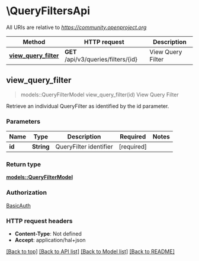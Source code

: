 # \QueryFiltersApi

All URIs are relative to *https://community.openproject.org*

Method | HTTP request | Description
------------- | ------------- | -------------
[**view_query_filter**](QueryFiltersApi.md#view_query_filter) | **GET** /api/v3/queries/filters/{id} | View Query Filter



## view_query_filter

> models::QueryFilterModel view_query_filter(id)
View Query Filter

Retrieve an individual QueryFilter as identified by the id parameter.

### Parameters


Name | Type | Description  | Required | Notes
------------- | ------------- | ------------- | ------------- | -------------
**id** | **String** | QueryFilter identifier | [required] |

### Return type

[**models::QueryFilterModel**](Query_FilterModel.md)

### Authorization

[BasicAuth](../README.md#BasicAuth)

### HTTP request headers

- **Content-Type**: Not defined
- **Accept**: application/hal+json

[[Back to top]](#) [[Back to API list]](../README.md#documentation-for-api-endpoints) [[Back to Model list]](../README.md#documentation-for-models) [[Back to README]](../README.md)

